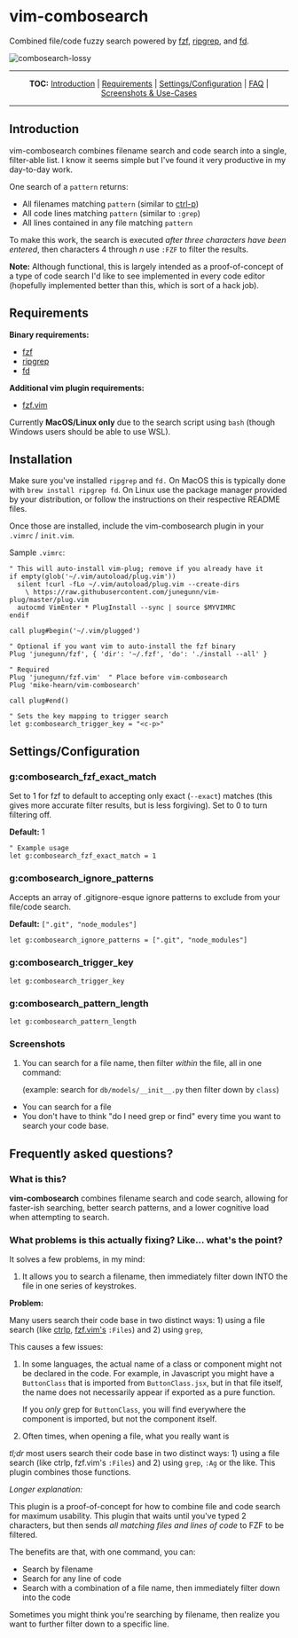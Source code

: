 # vim-combosearch

Combined file/code fuzzy search powered by
[fzf](https://github.com/junegunn/fzf),
[ripgrep](https://github.com/BurntSushi/ripgrep), and
[fd](https://github.com/sharkdp/fd).

![combosearch-lossy](https://user-images.githubusercontent.com/1016999/63821364-b8e72700-c91a-11e9-972a-770614775732.gif)

<hr/>
<p align="center"><b>TOC:</b>
<a href="#introduction">Introduction</a> |
<a href="#requirements">Requirements</a> |
<a href="#settingsconfiguration">Settings/Configuration</a> |
<a href="#faq">FAQ</a> |
<a href="#screenshots">Screenshots & Use-Cases</a>
<hr/>

## Introduction

vim-combosearch combines filename search and code search into a single,
filter-able list. I know it seems simple but I've found it very productive in
my day-to-day work.

One search of a `pattern` returns:

* All filenames matching `pattern` (similar to [ctrl-p](https://github.com/kien/ctrlp.vim))
* All code lines matching `pattern` (similar to `:grep`)
* All lines contained in any file matching `pattern`

To make this work, the search is executed *after three characters have been
entered*, then characters 4 through *n* use `:FZF` to filter the results.

<b>Note:</b> Although functional, this is largely intended as a
proof-of-concept of a type of code search I'd like to see implemented in every
code editor (hopefully implemented better than this, which is sort of a hack
job).

## Requirements

<b>Binary requirements:</b>

* [fzf](https://github.com/junegunn/fzf)
* [ripgrep](https://github.com/BurntSushi/ripgrep)
* [fd](https://github.com/sharkdp/fd)

<b>Additional vim plugin requirements:</b>

* [fzf.vim](https://github.com/junegunn/fzf.vim)

Currently <b>MacOS/Linux only</b> due to the search script using `bash`
(though Windows users should be able to use WSL).

## Installation

Make sure you've installed `ripgrep` and `fd.` On MacOS this is typically
done with `brew install ripgrep fd`. On Linux use the package manager
provided by your distribution, or follow the instructions on their respective
README files.

Once those are installed, include the vim-combosearch plugin in your `.vimrc` /
`init.vim`.

Sample `.vimrc`:

```vim
" This will auto-install vim-plug; remove if you already have it
if empty(glob('~/.vim/autoload/plug.vim'))
  silent !curl -fLo ~/.vim/autoload/plug.vim --create-dirs
    \ https://raw.githubusercontent.com/junegunn/vim-plug/master/plug.vim
  autocmd VimEnter * PlugInstall --sync | source $MYVIMRC
endif

call plug#begin('~/.vim/plugged')

" Optional if you want vim to auto-install the fzf binary
Plug 'junegunn/fzf', { 'dir': '~/.fzf', 'do': './install --all' }

" Required
Plug 'junegunn/fzf.vim'  " Place before vim-combosearch
Plug 'mike-hearn/vim-combosearch'

call plug#end()

" Sets the key mapping to trigger search
let g:combosearch_trigger_key = "<c-p>"
```

## Settings/Configuration

### g:combosearch_fzf_exact_match

Set to 1 for fzf to default to accepting only exact (`--exact`) matches (this
gives more accurate filter results, but is less forgiving). Set to 0 to turn
filtering off.

**Default:** 1

```vim
" Example usage
let g:combosearch_fzf_exact_match = 1
```

### g:combosearch_ignore_patterns

Accepts an array of .gitignore-esque ignore patterns to exclude from your
file/code search.

**Default:** `[".git", "node_modules"]`

```vim
let g:combosearch_ignore_patterns = [".git", "node_modules"]
```

### g:combosearch_trigger_key

```vim
let g:combosearch_trigger_key
```

### g:combosearch_pattern_length

```vim
let g:combosearch_pattern_length
```

### Screenshots

1. You can search for a file name, then filter _within_ the file, all in one
   command:

   (example: search for `db/models/__init__.py` then filter down by `class`)

* You can search for a file
* You don't have to think "do I need grep or find" every time you want to
	search your code base.


## Frequently asked questions?

### What is this?

<b>vim-combosearch</b> combines filename search and code search, allowing for faster-ish
searching, better search patterns, and a lower cognitive load when attempting
to search.

### What problems is this actually fixing? Like... what's the point?

It solves a few problems, in my mind:

1. It allows you to search a filename, then immediately filter down INTO the
   file in one series of keystrokes.

<b>Problem:</b>

Many users search their code base in two distinct ways: 1) using a file search
(like [ctrlp](https://github.com/kien/ctrlp.vim),
[fzf.vim's](https://github.com/junegunn/fzf.vim) `:Files`) and 2) using `grep`,

This causes a few issues:

1. In some languages, the actual name of a class or component might not be
   declared in the code. For example, in Javascript you might have a
   `ButtonClass` that is imported from `ButtonClass.jsx`, but in that file
   itself, the name does not necessarily appear if exported as a pure function.

   If you *only* grep for `ButtonClass`, you will find everywhere the component
   is imported, but not the component itself.

2. Often times, when opening a file, what you really want is

*tl;dr* most users search their code base in two distinct ways: 1) using a file
search (like ctrlp, fzf.vim's `:Files`) and 2) using `grep`, `:Ag` or the like.
This plugin combines those functions.

*Longer explanation:*

This plugin is a proof-of-concept for how to combine file and code search for
maximum usability.  This plugin that waits until you've typed 2 characters, but
then sends *all matching files and lines of code* to FZF to be filtered.

The benefits are that, with one command, you can:

* Search by filename
* Search for any line of code
* Search with a combination of a file name, then immediately filter down into the code

Sometimes you might think you're searching by filename, then realize you want
to further filter down to a specific line.
